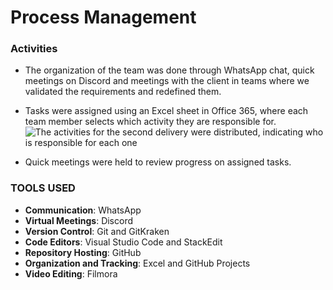 # Process Management


### Activities
- The organization of the team was done through WhatsApp chat, quick meetings on Discord and meetings with the client in teams where we validated the requirements and redefined them.

- Tasks were assigned using an Excel sheet in Office 365, where each team member selects which activity they are responsible for.
![The activities for the second delivery were distributed, indicating who is responsible for each one]()

- Quick meetings were held to review progress on assigned tasks.


### TOOLS USED

- **Communication**: WhatsApp
- **Virtual Meetings**: Discord
- **Version Control**: Git and GitKraken
- **Code Editors**: Visual Studio Code and StackEdit
- **Repository Hosting**: GitHub
- **Organization and Tracking**: Excel and GitHub Projects
- **Video Editing**: Filmora

